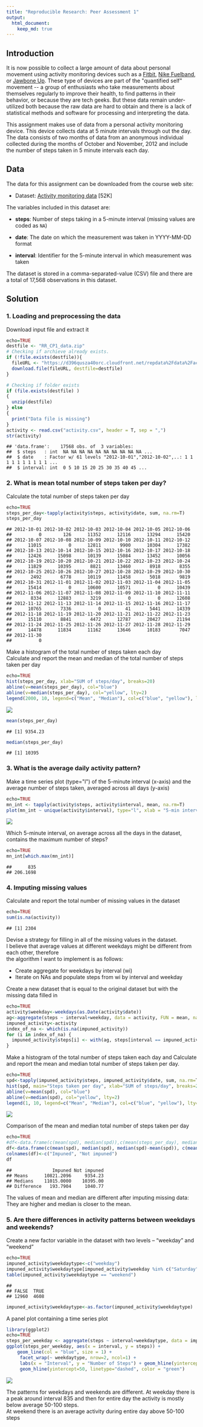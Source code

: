 ```yaml
---
title: "Reproducible Research: Peer Assessment 1"
output: 
  html_document:
    keep_md: true
---
```

## Introduction

It is now possible to collect a large amount of data about personal
movement using activity monitoring devices such as a
[Fitbit](http://www.fitbit.com), [Nike
Fuelband](http://www.nike.com/us/en_us/c/nikeplus-fuelband), or
[Jawbone Up](https://jawbone.com/up). These type of devices are part of
the "quantified self" movement -- a group of enthusiasts who take
measurements about themselves regularly to improve their health, to
find patterns in their behavior, or because they are tech geeks. But
these data remain under-utilized both because the raw data are hard to
obtain and there is a lack of statistical methods and software for
processing and interpreting the data.

This assignment makes use of data from a personal activity monitoring
device. This device collects data at 5 minute intervals through out the
day. The data consists of two months of data from an anonymous
individual collected during the months of October and November, 2012
and include the number of steps taken in 5 minute intervals each day.

## Data

The data for this assignment can be downloaded from the course web
site:

* Dataset: [Activity monitoring data](https://d396qusza40orc.cloudfront.net/repdata%2Fdata%2Factivity.zip) [52K]

The variables included in this dataset are:

* **steps**: Number of steps taking in a 5-minute interval (missing
    values are coded as `NA`)

* **date**: The date on which the measurement was taken in YYYY-MM-DD
    format

* **interval**: Identifier for the 5-minute interval in which
    measurement was taken




The dataset is stored in a comma-separated-value (CSV) file and there
are a total of 17,568 observations in this
dataset.

## Solution

### 1. Loading and preprocessing the data
Download input file and extract it

```r
echo=TRUE
destfile <- "RR_CP1_data.zip"
# Checking if archieve already exists.
if (!file.exists(destfile)){
  fileURL <- "https://d396qusza40orc.cloudfront.net/repdata%2Fdata%2Factivity.zip"
  download.file(fileURL, destfile=destfile)
}  

# Checking if folder exists
if (file.exists(destfile) ) 
{ 
  unzip(destfile) 
} else
{
  print("Data file is missing")
}
activity <- read.csv("activity.csv", header = T, sep = ",")
str(activity)
```

```
## 'data.frame':	17568 obs. of  3 variables:
##  $ steps   : int  NA NA NA NA NA NA NA NA NA NA ...
##  $ date    : Factor w/ 61 levels "2012-10-01","2012-10-02",..: 1 1 1 1 1 1 1 1 1 1 ...
##  $ interval: int  0 5 10 15 20 25 30 35 40 45 ...
```

### 2. What is mean total number of steps taken per day?
Calculate the total number of steps taken per day

```r
echo=TRUE
steps_per_day<-tapply(activity$steps, activity$date, sum, na.rm=T)
steps_per_day
```

```
## 2012-10-01 2012-10-02 2012-10-03 2012-10-04 2012-10-05 2012-10-06 
##          0        126      11352      12116      13294      15420 
## 2012-10-07 2012-10-08 2012-10-09 2012-10-10 2012-10-11 2012-10-12 
##      11015          0      12811       9900      10304      17382 
## 2012-10-13 2012-10-14 2012-10-15 2012-10-16 2012-10-17 2012-10-18 
##      12426      15098      10139      15084      13452      10056 
## 2012-10-19 2012-10-20 2012-10-21 2012-10-22 2012-10-23 2012-10-24 
##      11829      10395       8821      13460       8918       8355 
## 2012-10-25 2012-10-26 2012-10-27 2012-10-28 2012-10-29 2012-10-30 
##       2492       6778      10119      11458       5018       9819 
## 2012-10-31 2012-11-01 2012-11-02 2012-11-03 2012-11-04 2012-11-05 
##      15414          0      10600      10571          0      10439 
## 2012-11-06 2012-11-07 2012-11-08 2012-11-09 2012-11-10 2012-11-11 
##       8334      12883       3219          0          0      12608 
## 2012-11-12 2012-11-13 2012-11-14 2012-11-15 2012-11-16 2012-11-17 
##      10765       7336          0         41       5441      14339 
## 2012-11-18 2012-11-19 2012-11-20 2012-11-21 2012-11-22 2012-11-23 
##      15110       8841       4472      12787      20427      21194 
## 2012-11-24 2012-11-25 2012-11-26 2012-11-27 2012-11-28 2012-11-29 
##      14478      11834      11162      13646      10183       7047 
## 2012-11-30 
##          0
```

Make a histogram of the total number of steps taken each day  
Calculate and report the mean and median of the total number of steps taken per day

```r
echo=TRUE
hist(steps_per_day, xlab="SUM of steps/day", breaks=20)
abline(v=mean(steps_per_day), col="blue")
abline(v=median(steps_per_day), col="yellow", lty=2)
legend(2000, 10, legend=c("Mean", "Median"), col=c("blue", "yellow"), lty=1:2, cex=0.8)
```

![](PA1_template_files/figure-html/unnamed-chunk-3-1.png)<!-- -->

```r
mean(steps_per_day)
```

```
## [1] 9354.23
```

```r
median(steps_per_day)
```

```
## [1] 10395
```

### 3. What is the average daily activity pattern?
Make a time series plot (type="l") of the 5-minute interval (x-axis) and the average number of steps taken, averaged across all days (y-axis)

```r
echo=TRUE
mn_int <- tapply(activity$steps, activity$interval, mean, na.rm=T)
plot(mn_int ~ unique(activity$interval), type="l", xlab = "5-min interval")
```

![](PA1_template_files/figure-html/unnamed-chunk-4-1.png)<!-- -->

Which 5-minute interval, on average across all the days in the dataset, contains the maximum number of steps?


```r
echo=TRUE
mn_int[which.max(mn_int)]
```

```
##      835 
## 206.1698
```


### 4. Imputing missing values

Calculate and report the total number of missing values in the dataset

```r
echo=TRUE
sum(is.na(activity))
```

```
## [1] 2304
```

Devise a strategy for filling in all of the missing values in the dataset.  
I believe that average values at different weekdays might be different from each other, therefore  
the algorithm I want to implement is as follows:  
- Create aggregate for weekdays by interval (wi)  
- Iterate on NAs and populate steps from wi by interval and weekday  

Create a new dataset that is equal to the original dataset but with the missing data filled in


```r
echo=TRUE
activity$weekday<-weekdays(as.Date(activity$date))
ag<-aggregate(steps ~ interval+weekday, data = activity, FUN = mean, na.omit=T)
impuned_activity<-activity
index_of_na <- which(is.na(impuned_activity))
for (i in index_of_na) {
  impuned_activity$steps[i] <- with(ag, steps[interval == impuned_activity$interval[i] & weekday==impuned_activity$weekday[i]])
}
```

Make a histogram of the total number of steps taken each day and Calculate and report the mean and median total number of steps taken per day.

```r
echo=TRUE
spd<-tapply(impuned_activity$steps, impuned_activity$date, sum, na.rm=T)
hist(spd, main="Steps taken per day", xlab="SUM of steps/day", breaks=20)
abline(v=mean(spd), col="blue")
abline(v=median(spd), col="yellow", lty=2)
legend(1, 10, legend=c("Mean", "Median"), col=c("blue", "yellow"), lty=1:2, cex=0.8)
```

![](PA1_template_files/figure-html/unnamed-chunk-8-1.png)<!-- -->

Comparison of the mean and median total number of steps taken per day

```r
echo=TRUE
#df<-data.frame(c(mean(spd), median(spd)),c(mean(steps_per_day), median(steps_per_day) ), row.names = c("Means", "Medians") )
df<-data.frame(c(mean(spd), median(spd), median(spd)-mean(spd)), c(mean(steps_per_day), median(steps_per_day), median(steps_per_day)-mean(steps_per_day) ), row.names = c("Means", "Medians", "Difference") )
colnames(df)<-c("Impuned", "Not impuned")
df
```

```
##               Impuned Not impuned
## Means      10821.2096     9354.23
## Medians    11015.0000    10395.00
## Difference   193.7904     1040.77
```

The values of mean and median are different after imputing missing data: They are higher and median is closer to the mean. 

### 5. Are there differences in activity patterns between weekdays and weekends?
Create a new factor variable in the dataset with two levels – “weekday” and “weekend”

```r
echo=TRUE
impuned_activity$weekdaytype<-c("weekday")
impuned_activity$weekdaytype[impuned_activity$weekday %in% c("Saturday", "Sunday")] <- c("weekend")
table(impuned_activity$weekdaytype == "weekend")
```

```
## 
## FALSE  TRUE 
## 12960  4608
```

```r
impuned_activity$weekdaytype<-as.factor(impuned_activity$weekdaytype)
```

A panel plot containing a time series plot

```r
library(ggplot2)
echo=TRUE
steps_per_weekday <- aggregate(steps ~ interval+weekdaytype, data = impuned_activity, FUN = mean)
ggplot(steps_per_weekday, aes(x = interval, y = steps)) +
    geom_line(col = "blue", size = 1) + 
     facet_wrap(~ weekdaytype, nrow=2, ncol=1) + 
     labs(x = "Interval", y = "Number of Steps") + geom_hline(yintercept=100, linetype="dashed", color = "red")+
     geom_hline(yintercept=50, linetype="dashed", color = "green")
```

![](PA1_template_files/figure-html/unnamed-chunk-11-1.png)<!-- -->

The patterns for weekdays and weekends are different. At weekday there is a peak around interval 835 and then for entire day the activity is mostly below average 50-100 steps.  
At weekend there is an average activity during entire day above 50-100 steps
